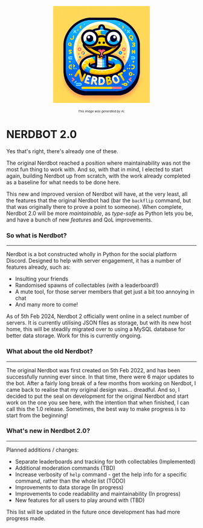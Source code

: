 <p align="center"><img src="https://github.com/Xomboodle/NerdBot-v2/blob/master/nerdbot.png" width=256 alt="A nerdy snake in the Python colour scheme." /></p>
<p align="center" style="font-size:8px"><em>This image was generated by AI.</em></p>

# NERDBOT 2.0

Yes that's right, there's already one of these.

The original Nerdbot reached a position where maintainability was not the most fun thing
to work with. And so, with that in mind, I elected to start again, building Nerdbot up
from scratch, with the work already completed as a baseline for what needs to be done here.

This new and improved version of Nerdbot will have, at the very least, all the features
that the original Nerdbot had (bar the `backflip` command, but that was originally there
to prove a point to someone). When complete, Nerdbot 2.0 will be more *maintainable*, as
*type-safe* as Python lets you be, and have a bunch of new *features* and QoL improvements.

### So what is Nerdbot?

---
Nerdbot is a bot constructed wholly in Python for the social platform Discord. Designed
to help with server engagement, it has a number of features already, such as:
- Insulting your friends
- Randomised spawns of collectables (with a leaderboard!)
- A mute tool, for those server members that get just a bit too annoying in chat
- And many more to come!

As of 5th Feb 2024, Nerdbot 2 officially went online in a select number of servers. It is
currently utilising JSON files as storage, but with its new host home, this will be steadily
migrated over to using a MySQL database for better data storage. Work for this is currently
ongoing.

### What about the old Nerdbot?

---
The original Nerdbot was first created on 5th Feb 2022, and has been successfully
running ever since. In that time, there were 6 major updates to the bot. After a fairly
long break of a few months from working on Nerdbot, I came back to realise that my
original design was... dreadful. And so, I decided to put the seal on development for
the original Nerdbot and start work on the one you see here, with the intention that when
finished, I can call this the 1.0 release. Sometimes, the best way to make progress is to
start from the beginning!

### What's new in Nerdbot 2.0?

---
Planned additions / changes:
- Separate leaderboards and tracking for both collectables (Implemented)
- Additional moderation commands (TBD)
- Increase verbosity of `help` command - get the help info for a specific command, rather
than the whole list (TODO)
- Improvements to data storage (In progress)
- Improvements to code readability and maintainability (In progress)
- New features for all users to play around with (TBD)

This list will be updated in the future once development has had more progress made.
